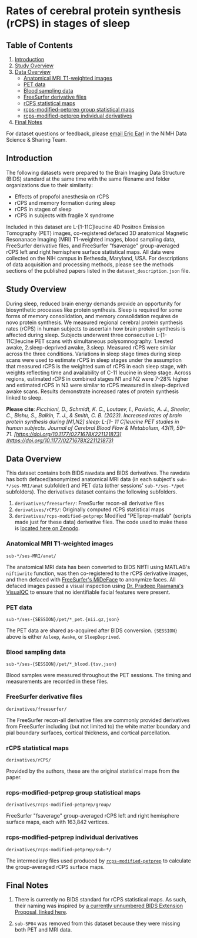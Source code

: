 # Rates of cerebral protein synthesis (rCPS) in stages of sleep

## Table of Contents

1. [Introduction](#introduction)
2. [Study Overview](#study-overview)
3. [Data Overview](#data-overview)
    - [Anatomical MRI T1-weighted images](#anatomical-mri-t1-weighted-images)
    - [PET data](#pet-data)
    - [Blood sampling data](#blood-sampling-data)
    - [FreeSurfer derivative files](#freesurfer-derivative-files)
    - [rCPS statistical maps](#rcps-statistical-maps)
    - [rcps-modified-petprep group statistical maps](#rcps-modified-petprep-group-statistical-maps)
    - [rcps-modified-petprep individual derivatives](#rcps-modified-petprep-individual-derivatives)
4. [Final Notes](#final-notes)

For dataset questions or feedback, please [email Eric Earl](mailto:eric.earl@nih.gov) in the NIMH Data Science & Sharing Team.

## Introduction

The following datasets were prepared to the Brain Imaging Data Structure (BIDS) standard at the same time with the same filename and folder organizations due to their similarity:

- Effects of propofol anesthesia on rCPS
- rCPS and memory formation during sleep
- rCPS in stages of sleep
- rCPS in subjects with fragile X syndrome

Included in this dataset are L-[1-11C]leucine 4D Positron Emission Tomography (PET) images, co-registered defaced 3D anatomical Magnetic Resonanace Imaging (MRI) T1-weighted images, blood sampling data, FreeSurfer derivative files, and FreeSurfer "fsaverage" group-averaged rCPS left and right hemisphere surface statistical maps. All data were collected on the NIH campus in Bethesda, Maryland, USA. For descriptions of data acquisition and processing methods, please see the methods sections of the published papers listed in the `dataset_description.json` file.

## Study Overview

During sleep, reduced brain energy demands provide an opportunity for biosynthetic processes like protein synthesis.  Sleep is required for some forms of memory consolidation, and memory consolidation requires de novo protein synthesis.  We measured regional cerebral protein synthesis rates (rCPS) in human subjects to ascertain how brain protein synthesis is affected during sleep.  Subjects underwent three consecutive L-[1-11C]leucine PET scans with simultaneous polysomnography: 1.rested awake, 2.sleep-deprived awake, 3.sleep.  Measured rCPS were similar across the three conditions.   Variations in sleep stage times during sleep scans were used to estimate rCPS in sleep stages under the assumption that measured rCPS is the weighted sum of rCPS in each sleep stage, with weights reflecting time and availability of C-11 leucine in sleep stage.  Across regions, estimated rCPS in combined stages N1 and N2 were 7-28% higher and estimated rCPS in N3 were similar to rCPS measured in sleep-deprived awake scans. Results demonstrate increased rates of protein synthesis linked to sleep.

**Please cite**: *Picchioni, D., Schmidt, K. C., Loutaev, I., Pavletic, A. J., Sheeler, C., Bishu, S., Balkin, T. J., & Smith, C. B. (2023). Increased rates of brain protein synthesis during [N1,N2] sleep: L-[1- 11 C]leucine PET studies in human subjects. Journal of Cerebral Blood Flow & Metabolism, 43(1), 59–71. [https://doi.org/10.1177/0271678X221121873](https://doi.org/10.1177/0271678X221121873)*

## Data Overview

This dataset contains both BIDS rawdata and BIDS derivatives. The rawdata has both defaced/anonymized anatomical MRI data (in each subject's `sub-*/ses-MRI/anat` subfolder) and PET data (other sessions' `sub-*/ses-*/pet` subfolders). The derivatives dataset contains the following subfolders.

1. `derivatives/freesurfer/`: FreeSurfer recon-all derivative files
2. `derivatives/rCPS/`: Originally computed rCPS statistical maps
3. `derivatives/rcps-modified-petprep`: Modified "PETprep-matlab" (scripts made just for these data) derivative files. The code used to make these is [located here on Zenodo](https://doi.org/10.5281/zenodo.7768340).

### Anatomical MRI T1-weighted images

`sub-*/ses-MRI/anat/`

The anatomical MRI data has been converted to BIDS NIfTI using MATLAB's `niftiwrite` function, was then co-registered to the rCPS derivative images, and then defaced with [FreeSurfer's MiDeFace](https://surfer.nmr.mgh.harvard.edu/fswiki/MiDeFace) to anonymize faces. All defaced images passed a visual inspection using [Dr. Pradeep Raamana's VisualQC](https://github.com/raamana/visualqc) to ensure that no identifiable facial features were present.

### PET data

`sub-*/ses-{SESSION}/pet/*_pet.{nii.gz,json}`

The PET data are shared as-acquired after BIDS conversion. `{SESSION}` above is either `Asleep`, `Awake`, or `SleepDeprived`.

### Blood sampling data

`sub-*/ses-{SESSION}/pet/*_blood.{tsv,json}`

Blood samples were measured throughout the PET sessions. The timing and measurements are recorded in these files.

### FreeSurfer derivative files

`derivatives/freesurfer/`

The FreeSurfer recon-all derivative files are commonly provided derivatives from FreeSurfer including (but not limited to) the white matter boundary and pial boundary surfaces, cortical thickness, and cortical parcellation.

### rCPS statistical maps

`derivatives/rCPS/`

Provided by the authors, these are the original statistical maps from the paper.

### rcps-modified-petprep group statistical maps

`derivatives/rcps-modified-petprep/group/`

FreeSurfer "fsaverage" group-averaged rCPS left and right hemisphere surface maps, each with 163,842 vertices.

### rcps-modified-petprep individual derivatives

`derivatives/rcps-modified-petprep/sub-*/`

The intermediary files used produced by [`rcps-modified-petprep`](https://doi.org/10.5281/zenodo.7768340) to calculate the group-averaged rCPS surface maps.

## Final Notes

1. There is currently no BIDS standard for rCPS statistical maps. As such, their naming was inspired by [a currently unnumbered BIDS Extension Proposal, linked here](https://docs.google.com/document/d/1KHzp-yk8KXvkUIhtN71WU0m4P4kKT9C1yvI-i9_kNeY/edit?usp=sharing).

2. `sub-SP04` was removed from this dataset because they were missing both PET and MRI data.
